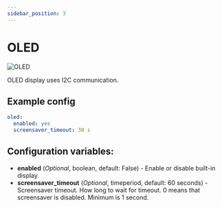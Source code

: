 ```yaml
---
sidebar_position: 3
---
```


# OLED

![OLED](/img/oled.jpg)

OLED display uses I2C communication.

## Example config

```yaml title="Example config"
oled:
  enabled: yes
  screensaver_timeout: 30 s
```

## Configuration variables:

- **enabled** (_Optional_, boolean, default: False) - Enable or disable built-in display.
- **screensaver_timeout** (_Optional_, timeperiod, default: 60 seconds) - Screensaver timeout. How long to wait for timeout. 0 means that screensaver is disabled. Minimum is 1 second.
